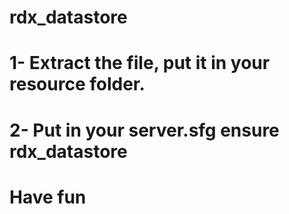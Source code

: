# rdx_datastore

# 1- Extract the file, put it in your resource folder.
# 2- Put in your server.sfg ensure rdx_datastore
# Have fun
